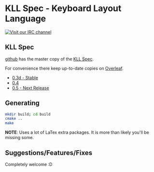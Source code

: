 KLL Spec - Keyboard Layout Language
===================================

[![Visit our IRC channel](https://kiwiirc.com/buttons/irc.freenode.net/input.club.png)](https://kiwiirc.com/client/irc.freenode.net/#input.club)


KLL Spec
--------

[github](https://github.com/kiibohd/kll-spec) has the master copy of the [KLL Spec](https://input.club/kll/).

For convenience there keep up-to-date copies on [Overleaf](https://www.overleaf.com).
* [0.3d - Stable](https://www.overleaf.com/read/zzqbdwqjfwwf)
* [0.4](https://www.overleaf.com/read/mnnqqpnxhhyr)
* [0.5 - Next Release](https://www.overleaf.com/read/cfqydmrpfdrs)


Generating
----------

```bash
mkdir build; cd build
cmake ..
make
```

**NOTE**: Uses a lot of LaTex extra packages. It is more than likely you'll be missing some.


Suggestions/Features/Fixes
--------------------------

Completely welcome :D
